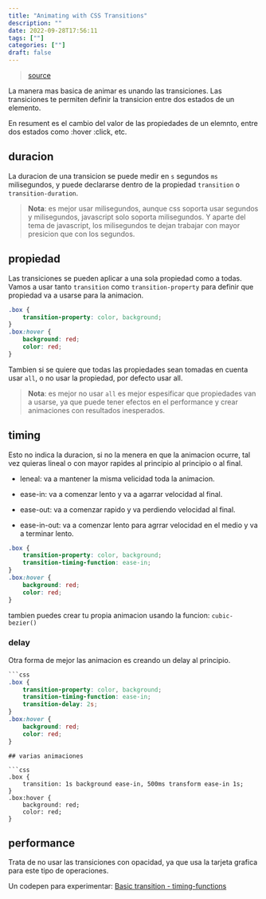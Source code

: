 ```yaml
---
title: "Animating with CSS Transitions"
description: "" 
date: 2022-09-28T17:56:11
tags: [""]
categories: [""]
draft: false
---
```

> [source](https://www.youtube.com/watch?v=Nloq6uzF8RQ&list=PL4-IK0AVhVjP27yZLwW-gkPggRps0CCnP&index=8)

La manera mas basica de animar es unando las transiciones. Las transiciones te permiten definir la transicion entre dos estados de un elemento. 

En resument es el cambio del valor de las propiedades de un elemnto, entre dos estados como :hover :click, etc.

## duracion

La duracion de una transicion se puede medir en `s` segundos `ms` milisegundos, y puede declararse dentro de la propiedad `transition` o `transition-duration`.

> **Nota**: es mejor usar milisegundos, aunque css soporta usar segundos y milisegundos, javascript solo soporta milisegundos. Y aparte del tema de javascript, los milisegundos te dejan trabajar con mayor presicion que con los segundos.

## propiedad

Las transiciones se pueden aplicar a una sola propiedad como a todas. Vamos a usar tanto `transition` como `transition-property` para definir que propiedad va a usarse para la animacion.

```css
.box {
    transition-property: color, background;
}
.box:hover {
    background: red;
    color: red;
}
```

Tambien si se quiere que todas las propiedades sean tomadas en cuenta usar `all`, o no usar la propiedad, por defecto usar all.

> **Nota**: es mejor no usar `all` es mejor espesificar que propiedades van a usarse, ya que puede tener efectos en el performance y crear animaciones con resultados inesperados.

## timing

Esto no indica la duracion, si no la menera en que la animacion ocurre, tal vez quieras lineal o con mayor rapides al principio al principio o al final.

* leneal: va a mantener la misma velicidad toda la animacion.

* ease-in: va a comenzar lento y va a agarrar velocidad al final.

* ease-out: va a comenzar rapido y va perdiendo velocidad al final.

* ease-in-out: va a comenzar lento para agrrar velocidad en el medio y va a terminar lento.

```css
.box {
    transition-property: color, background;
    transition-timing-function: ease-in;
}
.box:hover {
    background: red;
    color: red;
}
```

tambien puedes crear tu propia animacion usando la funcion: `cubic-bezier()`

### delay

Otra forma de mejor las animacion es creando un delay al principio.

```css
```css
.box {
    transition-property: color, background;
    transition-timing-function: ease-in;
    transition-delay: 2s;
}
.box:hover {
    background: red;
    color: red;
}
```

```
## varias animaciones

```css
.box {
    transition: 1s background ease-in, 500ms transform ease-in 1s;
}
.box:hover {
    background: red;
    color: red;
}
```

## performance

Trata de no usar las transiciones con opacidad, ya que usa la tarjeta grafica para este tipo de operaciones.

Un codepen para experimentar: [Basic transition - timing-functions](https://codepen.io/kevinpowell/pen/bawGKx/ff0263bcbff4729a696dc19c8870518e)
